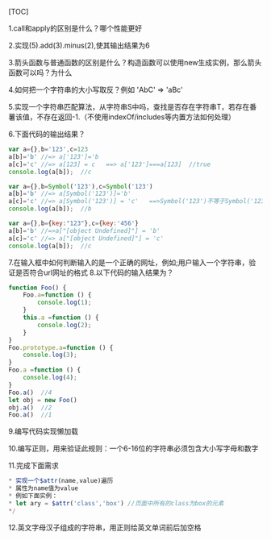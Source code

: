 [TOC]

1.call和apply的区别是什么？哪个性能更好

2.实现(5).add(3).minus(2),使其输出结果为6

3.箭头函数与普通函数的区别是什么？构造函数可以使用new生成实例，那么箭头函数可以吗？为什么

4.如何把一个字符串的大小写取反？例如  'AbC' => 'aBc'

5.实现一个字符串匹配算法，从字符串S中吗，查找是否存在字符串T，若存在番薯该值，不存在返回-1.（不使用indexOf/includes等内置方法如何处理）

6.下面代码的输出结果？
```javascript
var a={},b='123',c=123
a[b]='b' //=> a['123']='b
a[c]='c' //=> a[123] = c   ==> a['123']===a[123]  //true
console.log(a[b]);  //c

var a={},b=Symbol('123'),c=Symbol('123')
a[b]='b' //=> a[Symbol('123')]='b'
a[c]='c' //=> a[Symbol('123')] = 'c'   ==>Symbol('123')不等于Symbol('123')
console.log(a[b]);  //b

var a={},b={key:"123"},c={key:'456'}
a[b]='b' //=>a["[object Undefined]"] = 'b'
a[c]='c' //=> a["[object Undefined]"] = 'c'
console.log(a[b]);  //c
```
7.在输入框中如何判断输入的是一个正确的网址，例如;用户输入一个字符串，验证是否符合url网址的格式
8.以下代码的输入结果为？

```javascript
function Foo() {
    Foo.a=function () {
        console.log(1);
    }
    this.a =function () {
        console.log(2);
    }
}
Foo.prototype.a=function () {
    console.log(3);
}
Foo.a =function () {
    console.log(4);
}
Foo.a()  //4
let obj = new Foo()
obj.a()  //2
Foo.a()  //1
```
9.编写代码实现懒加载

10.编写正则，用来验证此规则：一个6-16位的字符串必须包含大小写字母和数字

11.完成下面需求
  ```javascript
* 实现一个$attr(name,value)遍历
  * 属性为name值为value
  * 例如下面实例：
  * let ary = $attr('class','box') //页面中所有的class为box的元素
  */
```
 12.英文字母汉子组成的字符串，用正则给英文单词前后加空格





